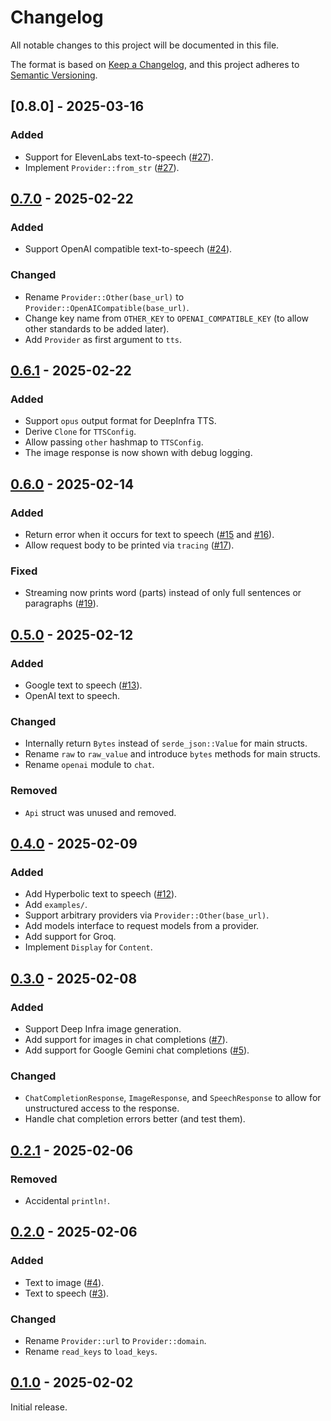 # Changelog

All notable changes to this project will be documented in this file.

The format is based on [Keep a Changelog](https://keepachangelog.com/en/1.1.0/),
and this project adheres to [Semantic Versioning](https://semver.org/spec/v2.0.0.html).

## [0.8.0] - 2025-03-16

### Added

- Support for ElevenLabs text-to-speech ([#27](https://github.com/transformrs/transformrs/pull/27)).
- Implement `Provider::from_str` ([#27](https://github.com/transformrs/transformrs/pull/27)).

## [0.7.0] - 2025-02-22

### Added

- Support OpenAI compatible text-to-speech ([#24](https://github.com/transformrs/transformrs/pull/24)).

### Changed

- Rename `Provider::Other(base_url)` to `Provider::OpenAICompatible(base_url)`.
- Change key name from `OTHER_KEY` to `OPENAI_COMPATIBLE_KEY` (to allow other standards to be added later).
- Add `Provider` as first argument to `tts`.

## [0.6.1] - 2025-02-22

### Added

- Support `opus` output format for DeepInfra TTS.
- Derive `Clone` for `TTSConfig`.
- Allow passing `other` hashmap to `TTSConfig`.
- The image response is now shown with debug logging.

## [0.6.0] - 2025-02-14

### Added

- Return error when it occurs for text to speech ([#15](https://github.com/transformrs/transformrs/pull/15) and [#16](https://github.com/transformrs/transformrs/pull/16)).
- Allow request body to be printed via `tracing` ([#17](https://github.com/transformrs/transformrs/pull/17)).

### Fixed

- Streaming now prints word (parts) instead of only full sentences or paragraphs ([#19](https://github.com/transformrs/transformrs/pull/19)).

## [0.5.0] - 2025-02-12

### Added

- Google text to speech ([#13](https://github.com/transformrs/transformrs/pull/13)).
- OpenAI text to speech.

### Changed

- Internally return `Bytes` instead of `serde_json::Value` for main structs.
- Rename `raw` to `raw_value` and introduce `bytes` methods for main structs.
- Rename `openai` module to `chat`.

### Removed

- `Api` struct was unused and removed.

## [0.4.0] - 2025-02-09

### Added

- Add Hyperbolic text to speech ([#12](https://github.com/transformrs/transformrs/pull/12)).
- Add `examples/`.
- Support arbitrary providers via `Provider::Other(base_url)`.
- Add models interface to request models from a provider.
- Add support for Groq.
- Implement `Display` for `Content`.

## [0.3.0] - 2025-02-08

### Added

- Support Deep Infra image generation.
- Add support for images in chat completions ([#7](https://github.com/transformrs/transformrs/pull/7)).
- Add support for Google Gemini chat completions ([#5](https://github.com/transformrs/transformrs/pull/5)).

### Changed

- `ChatCompletionResponse`, `ImageResponse`, and `SpeechResponse` to allow for unstructured access to the response.
- Handle chat completion errors better (and test them).

## [0.2.1] - 2025-02-06

### Removed

- Accidental `println!`.

## [0.2.0] - 2025-02-06

### Added

- Text to image ([#4](https://github.com/transformrs/transformrs/pull/4)).
- Text to speech ([#3](https://github.com/transformrs/transformrs/pull/3)).

### Changed

- Rename `Provider::url` to `Provider::domain`.
- Rename `read_keys` to `load_keys`.

## [0.1.0] - 2025-02-02

Initial release.

[0.7.0]: https://github.com/transformrs/transformrs/compare/v0.6.1...v0.7.0
[0.6.1]: https://github.com/transformrs/transformrs/compare/v0.6.0...v0.6.1
[0.6.0]: https://github.com/transformrs/transformrs/compare/v0.5.0...v0.6.0
[0.5.0]: https://github.com/transformrs/transformrs/compare/v0.4.0...v0.5.0
[0.4.0]: https://github.com/transformrs/transformrs/compare/v0.3.0...v0.4.0
[0.3.0]: https://github.com/transformrs/transformrs/compare/v0.2.1...v0.3.0
[0.2.1]: https://github.com/transformrs/transformrs/compare/v0.2.0...v0.2.1
[0.2.0]: https://github.com/transformrs/transformrs/compare/v0.1.0...v0.2.0
[0.1.0]: https://github.com/transformrs/transformrs/releases/tag/v0.1.0
